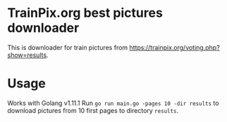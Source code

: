TrainPix.org best pictures downloader
=====================================

This is downloader for train pictures from https://trainpix.org/voting.php?show=results.

# Usage
Works with Golang v1.11.1
Run `go run main.go -pages 10 -dir results` to download pictures from 10 first pages to directory `results`.